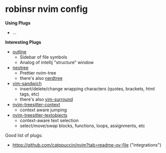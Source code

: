 robinsr nvim config
===================


**Using Plugs**

- ...


**Interesting Plugs**

- [outline](https://github.com/hedyhli/outline.nvim)
    - Sidebar of file symbols
    - Analog of intellij "structure" window
- [neotree](https://github.com/nvim-neo-tree/neo-tree.nvim)
    - Prettier nvim-tree
    - there's also [nerdtree](https://github.com/preservim/nerdtree)
- [vim-sandwich](https://github.com/machakann/vim-sandwich)
    - insert/delete/change wrapping characters (quotes, brackets, html tags, etc)
    - there's also [vim-surround](https://github.com/tpope/vim-surround)
- [nvim-treesitter-context](https://github.com/nvim-treesitter/nvim-treesitter-context)
    - context aware jumping
- [nvim-treesitter-textobjects](https://github.com/nvim-treesitter/nvim-treesitter-textobjects)
    - context-aware text selection
    - select/move/swap blocks, functions, loops, assignments, etc

Good list of plugs:

- https://github.com/catppuccin/nvim?tab=readme-ov-file ("integrations")


